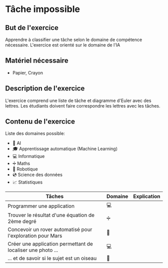 # Tâche impossible
## But de l'exercice

Apprendre à classifier une tâche selon le domaine de compétence nécessaire. L'exercice est orienté sur le domaine de l'IA

## Matériel nécessaire

-   Papier, Crayon

## Description de l'exercice

L'exercice comprend une liste de tâche et diagramme d'Euler avec des lettres. Les étudiants doivent faire correspondre les lettres avec les tâches.

## Contenu de l'exercice

Liste des domaines possible:
- 🧠 AI
- 🎓 Apprentissage automatique (Machine Learning)
- 💻 Informatique
- ➗ Maths
- 🤖 Robotique
- 💿 Science des données
- 📈 Statistiques

| Tâches | Domaine | Explication |
| ------ | ------- | ----------- |
| Programmer une application | 💻 | |
| Trouver le résultat d'une équation de 2ème degré | ➗ | |
| Concevoir un rover automatisé pour l'exploration pour Mars | 🤖 | |
| Créer une application permettant de localiser une photo ... | 💻 |
| ... et de savoir si le sujet est un oiseau | 🧠 | 
<!--stackedit_data:
eyJoaXN0b3J5IjpbLTEzNjQ1MjM0ODMsLTIwODExNTY0MjRdfQ
==
-->
